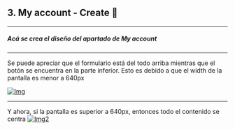## 3. My account - Create 🔑

------------

##### Acá se crea el diseño del apartado de My account


------------


Se puede apreciar que el formulario está del todo arriba mientras que el botón se encuentra en la parte inferior. Esto es debido a que el width de la pantalla es menor a 640px

[![Img](https://i.ibb.co/MZhxMNr/mobile.jpg "Img")](https://i.ibb.co/MZhxMNr/mobile.jpg "Img")

------------

Y ahora, si la pantalla es superior a 640px, entonces todo el contenido se centra
[![Img2](https://i.ibb.co/SnVgvTh/pc.jpg "Img2")](https://i.ibb.co/SnVgvTh/pc.jpg "Img2")
